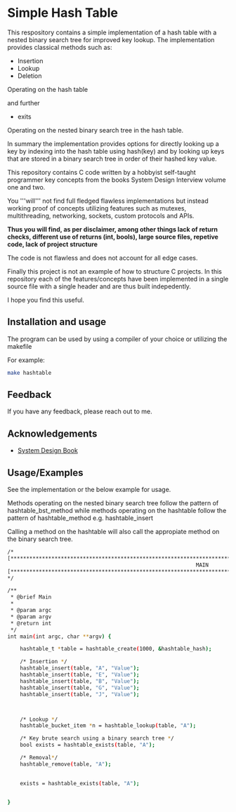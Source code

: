 
# Simple Hash Table

This respository contains a simple implementation of a hash table with a nested binary search tree for improved key lookup. The implementation provides classical methods such as:

* Insertion
* Lookup
* Deletion

Operating on the hash table

and further

* exits

Operating on the nested binary search tree in the hash table.

In summary the implementation provides options for directly looking up a key by indexing into the hash table using hash(key) and by looking up keys that are stored in a binary search tree in order of their hashed key value.

This repository contains C code written by a hobbyist self-taught programmer key concepts from the books System Design Interview volume one and two.

You '''will''' not find full fledged flawless implementations but instead working proof of concepts utilizing features such as mutexes, multithreading, networking, sockets, custom protocols and APIs.

**Thus you will find, as per disclaimer, among other things lack of return checks, different use of returns (int, bools), large source files, repetive code, lack of project structure**

The code is not flawless and does not account for all edge cases.

Finally this project is not an example of how to structure C projects. In this repository each of the features/concepts have been implemented in a single source file with a single header and are thus built indepedently.


I hope you find this useful.


## Installation  and usage

The program can be used by using a compiler of your choice or utilizing the makefile

For example:

```bash
make hashtable
```
    
## Feedback

If you have any feedback, please reach out to me.


## Acknowledgements

 - [System Design Book](https://www.google.com/search?hl=da&q=System%20Design%20book)



## Usage/Examples

See the implementation or the below example for usage.

Methods operating on the nested binary search tree follow the pattern of hashtable_bst_method while methods operating on the hashtable follow the pattern of hashtable_method e.g. hashtable_insert

Calling a method on the hashtable will also call the appropiate method on the binary search tree.

```bash
/* 
[**************************************************************************************************************************************************]
                                                            MAIN
[**************************************************************************************************************************************************]
*/

/**
 * @brief Main
 * 
 * @param argc 
 * @param argv 
 * @return int 
 */
int main(int argc, char **argv) {

    hashtable_t *table = hashtable_create(1000, &hashtable_hash);

    /* Insertion */
    hashtable_insert(table, "A", "Value");
    hashtable_insert(table, "E", "Value");
    hashtable_insert(table, "B", "Value");
    hashtable_insert(table, "G", "Value");
    hashtable_insert(table, "J", "Value");



    /* Lookup */
    hashtable_bucket_item *n = hashtable_lookup(table, "A");

    /* Key brute search using a binary search tree */
    bool exists = hashtable_exists(table, "A");

    /* Removal*/
    hashtable_remove(table, "A");
  

    exists = hashtable_exists(table, "A");


}

```

